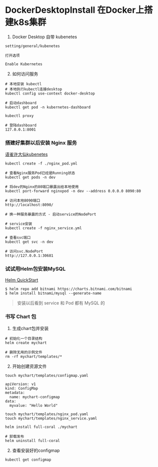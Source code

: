 # DockerDesktopInstall 在Docker上搭建k8s集群

1. Docker Desktop 自带 kubenetes

```
setting/general/kubenetes 

打开选项

Enable Kubernetes
```

2. 如何访问服务
```
# 本地安装 kubectl
# 本地执行kubectl连接desktop
kubectl config use-context docker-desktop
```
```
# 启动dashboard
kubectl get pod -n kubernetes-dashboard

kubectl proxy

# 登陆dashboard
127.0.0.1:8001
```

### 搭建好集群以后安装 Nginx 服务

[语雀许大仙kubenetes](https://www.yuque.com/fairy-era/yg511q/gqx2mr#1f99473f)

```
kubectl create -f ./nginx_pod.yml 
```
```
# 查看Nginx服务Pod已经是Running状态
kubectl get pods -n dev
```
```
# 将dev的Nginx的80端口暴露出给本地使用
kubectl port-forward nginxpod -n dev --address 0.0.0.0 8090:80

# 访问本地8090端口
http://localhost:8090/
```

```
# 换一种服务暴露的方式 - 启动service的NodePort

# service安装
kubectl create -f nginx_service.yml

# 查看svc端口
kubectl get svc -n dev

# 访问svc.NodePort
http://127.0.0.1:30681
```


### 试试用Helm包安装MySQL

[Helm QuickStart](https://helm.sh/zh/docs/intro/quickstart/)

```
$ helm repo add bitnami https://charts.bitnami.com/bitnami
$ helm install bitnami/mysql --generate-name
```

> 安装以后看到 service 和 Pod 都有 MySQL 的

### 书写 Chart 包

1. 生成chart包并安装

```
# 初始化一个目录结构
helm create mychart
```

```
# 删除无用的示例文件
rm -rf mychart/templates/*
```

2. 开始创建资源文件

```
touch mychart/templates/configmap.yaml
```

```
apiVersion: v1
kind: ConfigMap
metadata:
  name: mychart-configmap
data:
  myvalue: "Hello World"
```

```
touch mychart/templates/nginx_pod.yaml
touch mychart/templates/nginx_service.yaml
```

```
helm install full-coral ./mychart
```

```
# 卸载发布
helm uninstall full-coral
```

2. 查看安装好的configmap

```
kubectl get configmap
```

